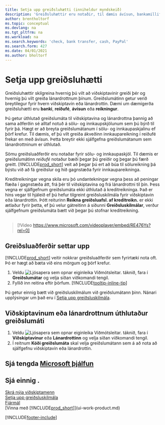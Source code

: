 ```yaml
---
title: Setja upp greiðsluhætti (inniheldur myndskeið)
description: 'Greiðsluhættir eru notaðir, til dæmis ávísun, bankamillifærsla, reiðufé eða PayPal, til að tilgreina hvernig sölu- og innkaupareikningar verða greiddir.'
author: brentholtorf
ms.topic: conceptual
ms.devlang: na
ms.tgt_pltfrm: na
ms.workload: na
ms.search.keywords: 'check, bank transfer, cash, PayPal'
ms.search.form: 427
ms.date: 04/01/2021
ms.author: bholtorf
---
```

# Setja upp greiðsluhætti

Greiðsluhættir skilgreina hvernig þú vilt að viðskiptavinir greiði þér og hvernig þú vilt greiða lánardrottnum þínum. Greiðslumátinn getur verið breytilegur fyrir hvern viðskiptavin eða lánardrottin. Dæmi um dæmigerða greiðsluhætti eru **banki**, **reiðufé**, **ávísun** eða **reikningur**.

Þú getur úthlutað greiðslumáta til viðskiptavina og lánardrottna þannig að sama aðferðin sé alltaf notuð á sölu- og innkaupskjölunum sem þú býrð til fyrir þá. Hægt er að breyta greiðslumátanum í sölu- og innkaupaskjalinu ef þörf krefur. Til dæmis, ef þú vilt greiða ákveðinn innkaupareikning í reiðufé frekar en með ávísun. Þetta breytir ekki sjálfgefna greiðslumátanum sem lánardrottninum er úthlutað.

Sömu greiðsluaðferðir eru notaðar fyrir sölu- og innkaupaskjöl. Til dæmis er greiðslumátinn _reiðufé_ notaður bæði þegar þú greiðir og þegar þú færð greitt. [!INCLUDE[prod_short](includes/prod_short.md)] veit að þegar þú ert að búa til sölureikning þá býstu við að fá greiðslur og hið gagnstæða fyrir innkaupareikninga.

Kreditreikningar vegna skila eru þó undantekningar vegna þess að peningar flæða í gagnstæða átt, frá þér til viðskiptavina og frá lánardrottni til þín. Þess vegna er sjálfgefnum greiðslumáta ekki úthlutað á kreditreikninga. Það er hins vegar til hjáleið ef þú hefur tilgreint greiðsluskilmála fyrir viðskiptavin eða lánardrottin. Þótt reiturinn **Reikna greiðsluafsl. af kreditreikn.** er ekki ætlaður fyrir þetta, ef þú velur gátreitinn á síðunni **Greiðsluskilmálar**, verður sjálfgefnum greiðslumáta bætt við þegar þú stofnar kreditreikning. <br><br>  

> [!Video https://www.microsoft.com/videoplayer/embed/RE476Ys?rel=0]

## Greiðsluaðferðir settar upp

[!INCLUDE[prod_short](includes/prod_short.md)] veitir nokkrar greiðsluaðferðir sem fyrirtæki nota oft. Þó er hægt að bæta við eins mörgum og þörf krefur.

1. Veldu ![Ljósapera sem opnar eiginleika Viðmótsleitar.](media/ui-search/search_small.png "Segðu mér hvað þú vilt gera") táknið, fara í **Greiðslumátar** og velja síðan viðkomandi tengil.
2. Fyllið inn reitina eftir þörfum. [!INCLUDE[tooltip-inline-tip](includes/tooltip-inline-tip_md.md)]

Þú getur einnig bætt við greiðsluskilmálum við greiðslumátann þinn. Nánari upplýsingar um það eru í [Setja upp greiðsluskilmála](finance-payment-terms.md).  

## Viðskiptavinum eða lánardrottnum úthlutaður greiðslumáti

1. Veldu ![Ljósapera sem opnar eiginleika Viðmótsleitar.](media/ui-search/search_small.png "Segðu mér hvað þú vilt gera") táknið, fara í **Viðskiptavinur** eða **Lánardrottinn** og velja síðan viðkomandi tengil.
2. Í reitnum **Kóði greiðslumáta** skal velja greiðslumátann sem á að nota að sjálfgefnu viðskiptavin eða lánardrottin.

## Sjá tengda [Microsoft þjálfun](/training/modules/cash-management-dynamics-365-business-central/)

## Sjá einnig .

[Skrá nýja viðskiptamenn](sales-how-register-new-customers.md)  
[Setja upp greiðsluskilmála](finance-payment-terms.md)  
[Fjármál](finance.md)  
[Vinna með [!INCLUDE[prod_short](includes/prod_short.md)]](ui-work-product.md)  


[!INCLUDE[footer-include](includes/footer-banner.md)]
